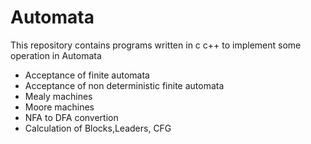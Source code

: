 # Automata
This repository contains programs written in c c++ to implement some operation in Automata
* Acceptance of finite automata
* Acceptance of non deterministic finite automata
* Mealy machines
* Moore machines
* NFA to DFA convertion
* Calculation of Blocks,Leaders, CFG
